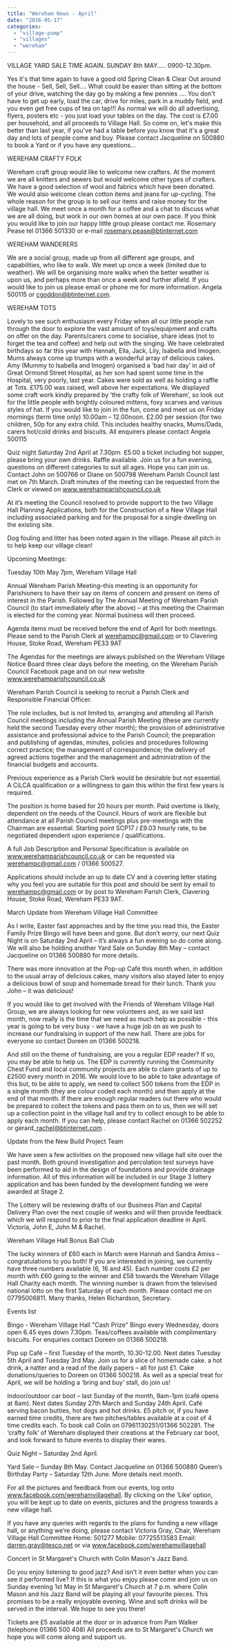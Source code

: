```yaml
---
title: "Wereham News - April"
date: "2016-05-17"
categories: 
  - "village-pump"
  - "villages"
  - "wereham"
---
```


VILLAGE YARD SALE TIME AGAIN. SUNDAY 8th MAY..... 0900-12.30pm.

Yes it's that time again to have a good old Spring Clean & Clear Out around the house - Sell, Sell, Sell.... What could be easier than sitting at the bottom of your drive, watching the day go by making a few pennies .... You don't have to get up early, load the car, drive for miles, park in a muddy field, and you even get free cups of tea on tap!!! As normal we will do all advertising, flyers, posters etc - you just load your tables on the day. The cost is £7.00 per household, and all proceeds to Village Hall. So come on, let's make this better than last year, if you've had a table before you know that it's a great day and lots of people come and buy. Please contact Jacqueline on 500880 to book a Yard or if you have any questions...

WEREHAM CRAFTY FOLK

Wereham craft group would like to welcome new crafters. At the moment we are all knitters and sewers but would welcome other types of crafters. We have a good selection of wool and fabrics which have been donated. We would also welcome clean cotton items and jeans for up-cycling. The whole reason for the group is to sell our items and raise money for the village hall. We meet once a month for a coffee and a chat to discuss what we are all doing, but work in our own homes at our own pace. If you think you would like to join our happy little group please contact me. Rosemary Pease tel 01366 501330 or e-mail rosemary.pease@btinternet.com

WEREHAM WANDERERS

We are a social group, made up from all different age groups, and capabilities, who like to walk. We meet up once a week (limited due to weather). We will be organising more walks when the better weather is upon us, and perhaps more than once a week and further afield. If you would like to join us please email or phone me for more information. Angela 500115 or cgoddon@btinternet.com.

WEREHAM TOTS

Lovely to see such enthusiasm every Friday when all our little people run through the door to explore the vast amount of toys/equipment and crafts on offer on the day. Parents/carers come to socialise, share ideas (not to forget the tea and coffee) and help out with the singing. We have celebrated birthdays so far this year with Hannah, Ella, Jack, Lily, Isabella and Imogen. Mums always come up trumps with a wonderful array of delicious cakes. Amy (Mummy to Isabella and Imogen) organised a ‘bad hair day’ in aid of Great Ormond Street Hospital, as her son had spent some time in the Hospital, very poorly, last year. Cakes were sold as well as holding a raffle at Tots. £175.00 was raised, well above her expectations. We displayed some craft work kindly prepared by ‘the crafty folk of Wereham’, so look out for the little people with brightly coloured mittens, foxy scarves and various styles of hat. If you would like to join in the fun, come and meet us on Friday mornings (term time only) 10.00am – 12.00noon. £2.00 per session (for two children, 50p for any extra child. This includes healthy snacks, Mums/Dads, carers hot/cold drinks and biscuits. All enquirers please contact Angela 500115

Quiz night Saturday 2nd April at 7.30pm. £5.00 a ticket including hot supper, please bring your own drinks. Raffle available. Join us for a fun evening, questions on different categories to suit all ages. Hope you can join us. Contact John on 500766 or Diane on 500798 Wereham Parish Council last met on 7th March. Draft minutes of the meeting can be requested from the Clerk or viewed on www.werehamparishcouncil.co.uk

At it’s meeting the Council resolved to provide support to the two Village Hall Planning Applications, both for the Construction of a New Village Hall including associated parking and for the proposal for a single dwelling on the existing site.

Dog fouling and litter has been noted again in the village. Please all pitch in to help keep our village clean!

Upcoming Meetings:

Tuesday 10th May 7pm, Wereham Village Hall

Annual Wereham Parish Meeting–this meeting is an opportunity for Parishioners to have their say on items of concern and present on items of interest in the Parish. Followed by The Annual Meeting of Wereham Parish Council (to start immediately after the above) – at this meeting the Chairman is elected for the coming year. Normal business will then proceed.

Agenda items must be received before the end of April for both meetings. Please send to the Parish Clerk at werehampc@gmail.com or to Clavering House, Stoke Road, Wereham PE33 9AT

The Agendas for the meetings are always published on the Wereham Village Notice Board three clear days before the meeting, on the Wereham Parish Council Facebook page and on our new website www.werehamparishcouncil.co.uk

Wereham Parish Council is seeking to recruit a Parish Clerk and Responsible Financial Officer.

The role includes, but is not limited to, arranging and attending all Parish Council meetings including the Annual Parish Meeting (these are currently held the second Tuesday every other month); the provision of administrative assistance and professional advice to the Parish Council; the preparation and publishing of agendas, minutes, policies and procedures following correct practice; the management of correspondence; the delivery of agreed actions together and the management and administration of the financial budgets and accounts.

Previous experience as a Parish Clerk would be desirable but not essential. A CiLCA qualification or a willingness to gain this within the first few years is required.

The position is home based for 20 hours per month. Paid overtime is likely, dependent on the needs of the Council. Hours of work are flexible but attendance at all Parish Council meetings plus pre-meetings with the Chairman are essential. Starting point SCP17 / £9.03 hourly rate, to be negotiated dependent upon experience / qualifications.

A full Job Description and Personal Specification is available on www.werehamparishcouncil.co.uk or can be requested via werehampc@gmail.com / 01366 500527.

Applications should include an up to date CV and a covering letter stating why you feel you are suitable for this post and should be sent by email to werehampc@gmail.com or by post to Wereham Parish Clerk, Clavering House, Stoke Road, Wereham PE33 9AT.

March Update from Wereham Village Hall Committee

As I write, Easter fast approaches and by the time you read this, the Easter Family Prize Bingo will have been and gone. But don’t worry, our next Quiz Night is on Saturday 2nd April – it’s always a fun evening so do come along. We will also be holding another Yard Sale on Sunday 8th May – contact Jacqueline on 01366 500880 for more details.

There was more innovation at the Pop-up Café this month when, in addition to the usual array of delicious cakes, many visitors also stayed later to enjoy a delicious bowl of soup and homemade bread for their lunch. Thank you John – it was delicious!

If you would like to get involved with the Friends of Wereham Village Hall Group, we are always looking for new volunteers and, as we said last month, now really is the time that we need as much help as possible - this year is going to be very busy - we have a huge job on as we push to increase our fundraising in support of the new hall. There are jobs for everyone so contact Doreen on 01366 500218.

And still on the theme of fundraising, are you a regular EDP reader? If so, you may be able to help us. The EDP is currently running the Community Chest Fund and local community projects are able to claim grants of up to £2500 every month in 2016. We would love to be able to take advantage of this but, to be able to apply, we need to collect 500 tokens from the EDP in a single month (they are colour coded each month) and then apply at the end of that month. If there are enough regular readers out there who would be prepared to collect the tokens and pass them on to us, then we will set up a collection point in the village hall and try to collect enough to be able to apply each month. If you can help, please contact Rachel on 01366 502252 or gerard\_rachel@btinternet.com .

Update from the New Build Project Team

We have seen a few activities on the proposed new village hall site over the past month. Both ground investigation and percolation test surveys have been performed to aid in the design of foundations and provide drainage information. All of this information will be included in our Stage 3 lottery application and has been funded by the development funding we were awarded at Stage 2.

The Lottery will be reviewing drafts of our Business Plan and Capital Delivery Plan over the next couple of weeks and will then provide feedback which we will respond to prior to the final application deadline in April. Victoria, John E, John M & Rachel.

Wereham Village Hall Bonus Ball Club

The lucky winners of £60 each in March were Hannah and Sandra Amiss – congratulations to you both! If you are interested in joining, we currently have three numbers available (6, 16 and 45). Each number costs £2 per month with £60 going to the winner and £58 towards the Wereham Village Hall Charity each month. The winning number is drawn from the televised national lotto on the first Saturday of each month. Please contact me on 07795006811. Many thanks, Helen Richardson, Secretary.

Events list

Bingo - Wereham Village Hall "Cash Prize" Bingo every Wednesday, doors open 6.45 eyes down 7.30pm. Teas/coffees available with complimentary biscuits. For enquiries contact Doreen on 01366 500218.

Pop up Café – first Tuesday of the month, 10.30-12.00. Next dates Tuesday 5th April and Tuesday 3rd May. Join us for a slice of homemade cake. a hot drink, a natter and a read of the daily papers – all for just £1. Cake donations/queries to Doreen on 01366 500218. As well as a special treat for April, we will be holding a ‘bring and buy’ stall, do join us!

Indoor/outdoor car boot – last Sunday of the month, 9am-1pm (café opens at 8am). Next dates Sunday 27th March and Sunday 24th April. Café serving bacon butties, hot dogs and hot drinks. £5 pitch or, if you have earned time credits, there are two pitches/tables available at a cost of 4 time credits each. To book call Colin on 07961130251/01366 502281. The ‘crafty folk’ of Wereham displayed their creations at the February car boot, and look forward to future events to display their wares.

Quiz Night – Saturday 2nd April.

Yard Sale – Sunday 8th May. Contact Jacqueline on 01366 500880 Queen’s Birthday Party – Saturday 12th June. More details next month.

For all the pictures and feedback from our events, log onto www.facebook.com/werehamvillagehall. By clicking on the ‘Like’ option, you will be kept up to date on events, pictures and the progress towards a new village hall.

If you have any queries with regards to the plans for funding a new village hall, or anything we’re doing, please contact Victoria Gray, Chair, Wereham Village Hall Committee Home: 501277 Mobile: 07725513583 Email: darren.gray@tesco.net or via www.facebook.com/werehamvillagehall

Concert in St Margaret's Church with Colin Mason's Jazz Band.

Do you enjoy listening to good jazz? And isn't it even better when you can see it performed live? If this is what you enjoy please come and join us on Sunday evening 1st May in St Margaret's Church at 7 p.m. where Colin Mason and his Jazz Band will be playing all your favourite pieces. This promises to be a really enjoyable evening. Wine and soft drinks will be served in the interval. We hope to see you there!

Tickets are £5 available at the door or in advance from Pam Walker (telephone 01366 500 408) All proceeds are to St Margaret's Church we hope you will come along and support us.
